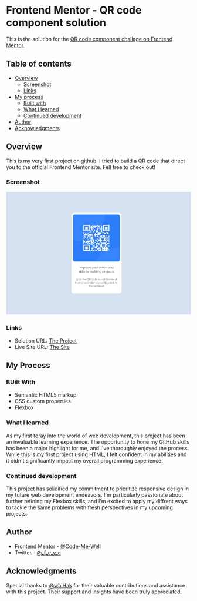 # Frontend Mentor - QR code component solution

This is the solution for the [QR code component challage on Frontend Mentor](https://www.frontendmentor.io/challenges/qr-code-component-iux_sIO_H).

## Table of contents

  - [Overview](#overview)
    - [Screenshot](#screenshot)
    - [Links](#links)
  - [My process](#my-process)
    - [Built with](#built-with)
    - [What I learned](#what-i-learned)
    - [Continued development](#continued-development)
  - [Author](#author)
  - [Acknowledgments](#acknowledgments)

## Overview

  This is my very first project on github. I tried to build a QR code that direct you to the official Frontend Mentor site. Fell free to check out!

### Screenshot

![Sample of the Qr code component I built](images/Screenshot.png)

### Links

- Solution URL: [The Project](https://github.com/Code-Me-Well/QR-Code-Component)
- Live Site URL: [The Site](https://code-me-well.github.io/QR-Code-Component/)

## My Process

### BUilt With

- Semantic HTML5 markup
- CSS custom properties
- Flexbox

### What I learned

As my first foray into the world of web development, this project has been an invaluable learning experience. The opportunity to hone my GitHub skills has been a major highlight for me, and I've thoroughly enjoyed the process. While this is my first project using HTML, I felt confident in my abilities and it didn't significantly impact my overall programming experience.

### Continued development

This project has solidified my commitment to prioritize responsive design in my future web development endeavors. I'm particularly passionate about further refining my Flexbox skills, and I'm excited to apply my diffrent ways to tackle the same problems with fresh perspectives in my upcoming projects.

## Author

- Frontend Mentor - [@Code-Me-Well](https://www.frontendmentor.io/profile/Code-Me-Well)
- Twitter - [@_f_e_y_e](https://www.twitter.com/_f_e_y_e)

## Acknowledgments

Special thanks to [@whiHak](https://github.com/whiHak) for their valuable contributions and assistance with this project. Their support and insights have been truly appreciated.
